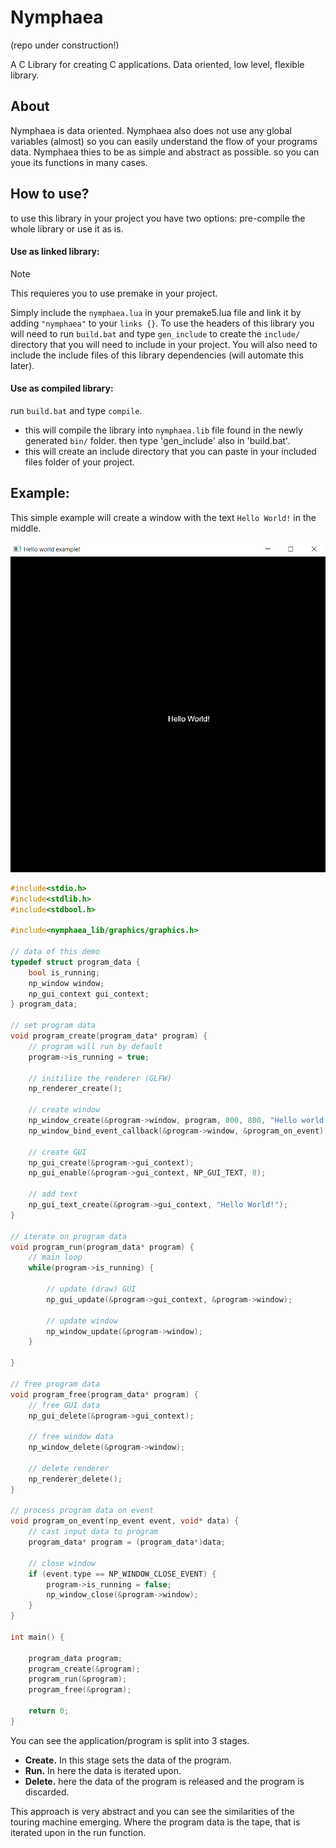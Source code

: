 # Nymphaea
(repo under construction!)

A C Library for creating C applications.
Data oriented, low level, flexible library.

## About
Nymphaea is data oriented.
Nymphaea also does not use any global variables (almost) so you can easily understand the flow of your programs data.
Nymphaea thies to be as simple and abstract as possible. so you can youe its functions in many cases.

## How to use?
to use this library in your project you have two options: pre-compile the whole library or use it as is.

#### Use as linked library:
> [!NOTE]
> This requieres you to use premake in your project.

Simply include the `nymphaea.lua` in your premake5.lua file and link it by adding `"nymphaea"` to your `links {}`.
To use the headers of this library you will need to run `build.bat` and type `gen_include` to create the `include/` directory that you will need to include in your project.
You will also need to include the include files of this library dependencies (will automate this later).

#### Use as compiled library:
run `build.bat` and type `compile`.
- this will compile the library into `nymphaea.lib` file found in the newly generated `bin/` folder.
then type 'gen_include' also in 'build.bat'.
- this will create an include directory that you can paste in your included files folder of your project.

## Example:
This simple example will create a window with the text `Hello World!` in the middle.

<img src="https://github.com/FiveN1/nymphaea/blob/main/demos/HelloWorld_demo/res/hello_world_example_result.png" alt="Hello World example result" width="512"/>

```c
#include<stdio.h>
#include<stdlib.h>
#include<stdbool.h>

#include<nymphaea_lib/graphics/graphics.h>

// data of this demo
typedef struct program_data {
    bool is_running;
    np_window window;
    np_gui_context gui_context;
} program_data;

// set program data
void program_create(program_data* program) {
    // program will run by default
    program->is_running = true;

    // initilize the renderer (GLFW)
    np_renderer_create();

    // create window
    np_window_create(&program->window, program, 800, 800, "Hello world example!");
    np_window_bind_event_callback(&program->window, &program_on_event); // also bind the window callback so we can close the window!

    // create GUI
    np_gui_create(&program->gui_context);
    np_gui_enable(&program->gui_context, NP_GUI_TEXT, 8);

    // add text
    np_gui_text_create(&program->gui_context, "Hello World!");
}

// iterate on program data
void program_run(program_data* program) {
    // main loop
    while(program->is_running) {

        // update (draw) GUI
        np_gui_update(&program->gui_context, &program->window);

        // update window
        np_window_update(&program->window);
    }

}

// free program data
void program_free(program_data* program) {
    // free GUI data
    np_gui_delete(&program->gui_context);

    // free window data
    np_window_delete(&program->window);

    // delete renderer
    np_renderer_delete();
}

// process program data on event
void program_on_event(np_event event, void* data) {
    // cast input data to program
    program_data* program = (program_data*)data;

    // close window
    if (event.type == NP_WINDOW_CLOSE_EVENT) {
        program->is_running = false;
        np_window_close(&program->window);
    }
}

int main() {

    program_data program;
    program_create(&program);
    program_run(&program);
    program_free(&program);

    return 0;
}

```

You can see the application/program is split into 3 stages.
- **Create.** In this stage sets the data of the program.
- **Run.** In here the data is iterated upon.
- **Delete.** here the data of the program is released and the program is discarded.

This approach is very abstract and you can see the similarities of the touring machine emerging. Where the program data is the tape, that is iterated upon in the run function.

